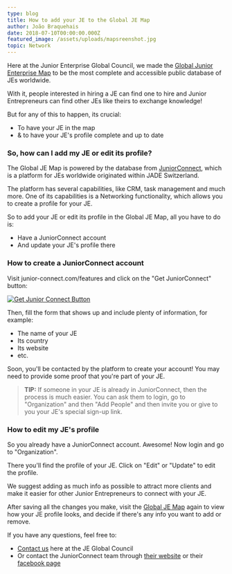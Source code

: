 ```yaml
---
type: blog
title: How to add your JE to the Global JE Map
author: João Braquehais
date: 2018-07-10T00:00:00.000Z
featured_image: /assets/uploads/mapsreenshot.jpg
topic: Network
---
```

Here at the Junior Enterprise Global Council, we made the [Global Junior Enterprise Map](/map) to be the most complete and accessible public database of JEs worldwide.

With it, people interested in hiring a JE can find one to hire and Junior Entrepreneurs can find other JEs like theirs to exchange knowledge!

But for any of this to happen, its crucial:

* To have your JE in the map
* & to have your JE's profile complete and up to date

### So, how can I add my JE or edit its profile?

The Global JE Map is powered by the database from [JuniorConnect](https://junior-connect.com/), which is a platform for JEs worldwide originated within JADE Switzerland.

The platform has several capabilities, like CRM, task management and much more. One of its capabilities is a Networking functionality, which allows you to create a profile for your JE.

So to add your JE or edit its profile in the Global JE Map, all you have to do is:

* Have a JuniorConnect account
* And update your JE's profile there

### How to create a JuniorConnect account

Visit junior-connect.com/features and click on the "Get JuniorConnect" button:

[![Get Junior Connect Button](/assets/uploads/getjuniorconnect.jpg)](https://junior-connect.com/features)

Then, fill the form that shows up and include plenty of information, for example:

* The name of your JE
* Its country
* Its website
* etc.

Soon, you'll be contacted by the platform to create your account! You may need to provide some proof that you're part of your JE.

> **TIP:** If someone in your JE is already in JuniorConnect, then the process is much easier. You can ask them to login, go to "Organization" and then "Add People" and then invite you or give to you your JE's special sign-up link.

### How to edit my JE's profile

So you already have a JuniorConnect account. Awesome! Now login and go to "Organization".

There you'll find the profile of your JE. Click on "Edit" or "Update" to edit the profile.

We suggest adding as much info as possible to attract more clients and make it easier for other Junior Entrepreneurs to connect with your JE.

After saving all the changes you make, visit the [Global JE Map](/map) again to view how your JE profile looks, and decide if there's any info you want to add or remove.

If you have any questions, feel free to:

* [Contact us](/contact) here at the JE Global Council
* Or contact the JuniorConnect team through [their website](https://junior-connect.com/about-us#contact) or their [facebook page](https://www.facebook.com/junior.connect.entreprises/)
